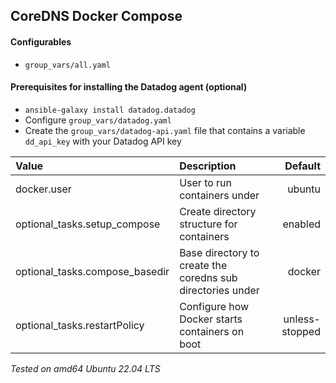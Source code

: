 ## CoreDNS Docker Compose

#### Configurables
- `group_vars/all.yaml`

#### Prerequisites for installing the Datadog agent (optional)
- `ansible-galaxy install datadog.datadog`
- Configure `group_vars/datadog.yaml`
- Create the `group_vars/datadog-api.yaml` file that contains a variable `dd_api_key` with your Datadog API key

| Value | Description | Default |
| :---        |    :----   |          ---: |
| docker.user | User to run containers under | ubuntu |
| optional_tasks.setup_compose | Create directory structure for containers | enabled |
| optional_tasks.compose_basedir | Base directory to create the coredns sub directories under | docker |
| optional_tasks.restartPolicy | Configure how Docker starts containers on boot | unless-stopped |

_Tested on amd64 Ubuntu 22.04 LTS_
